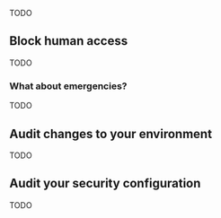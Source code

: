TODO

## Block human access

TODO

### What about emergencies?

TODO

## Audit changes to your environment

TODO

## Audit your security configuration

TODO
